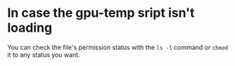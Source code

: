 # In case the gpu-temp sript isn't loading
You can check the file's permission status with the ```ls -l``` command or ```chmod``` it to any status you want.
